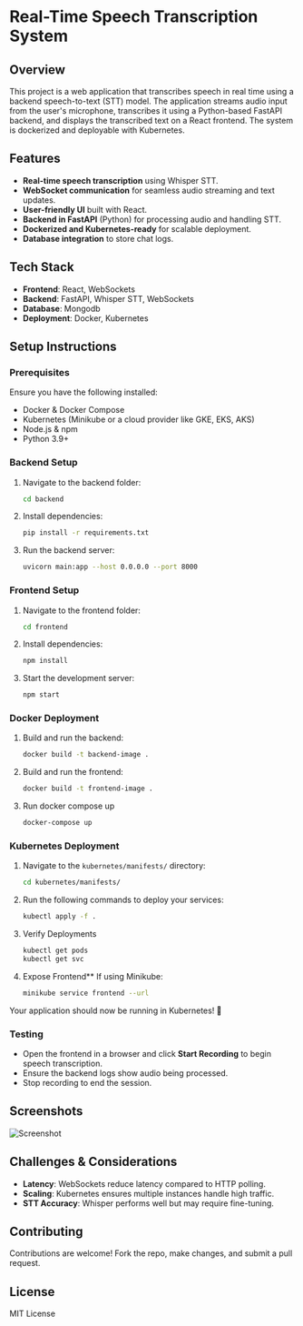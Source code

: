 # Real-Time Speech Transcription System

## Overview
This project is a web application that transcribes speech in real time using a backend speech-to-text (STT) model. The application streams audio input from the user's microphone, transcribes it using a Python-based FastAPI backend, and displays the transcribed text on a React frontend. The system is dockerized and deployable with Kubernetes.

## Features
- **Real-time speech transcription** using Whisper STT.
- **WebSocket communication** for seamless audio streaming and text updates.
- **User-friendly UI** built with React.
- **Backend in FastAPI** (Python) for processing audio and handling STT.
- **Dockerized and Kubernetes-ready** for scalable deployment.
- **Database integration** to store chat logs.

## Tech Stack
- **Frontend**: React, WebSockets
- **Backend**: FastAPI, Whisper STT, WebSockets
- **Database**: Mongodb
- **Deployment**: Docker, Kubernetes

## Setup Instructions
### Prerequisites
Ensure you have the following installed:
- Docker & Docker Compose
- Kubernetes (Minikube or a cloud provider like GKE, EKS, AKS)
- Node.js & npm
- Python 3.9+

### Backend Setup
1. Navigate to the backend folder:
   ```sh
   cd backend
   ```
2. Install dependencies:
   ```sh
   pip install -r requirements.txt
   ```
3. Run the backend server:
   ```sh
   uvicorn main:app --host 0.0.0.0 --port 8000
   ```

### Frontend Setup
1. Navigate to the frontend folder:
   ```sh
   cd frontend
   ```
2. Install dependencies:
   ```sh
   npm install
   ```
3. Start the development server:
   ```sh
   npm start
   ```

### Docker Deployment
1. Build and run the backend:
   ```sh
   docker build -t backend-image .
   ```
2. Build and run the frontend:
   ```sh
   docker build -t frontend-image .
   ```
3. Run docker compose up
   ```sh
   docker-compose up
   ```

### Kubernetes Deployment

1. Navigate to the `kubernetes/manifests/` directory:
   ```sh
   cd kubernetes/manifests/

2. Run the following commands to deploy your services:
   ```sh
   kubectl apply -f .
   ```
   
3. Verify Deployments
   ```sh
   kubectl get pods
   kubectl get svc
   ```

4. Expose Frontend**
   If using Minikube:
   ```sh
   minikube service frontend --url
   ```

Your application should now be running in Kubernetes! 🚀

### Testing
- Open the frontend in a browser and click **Start Recording** to begin speech transcription.
- Ensure the backend logs show audio being processed.
- Stop recording to end the session.

## Screenshots
![Screenshot](./readme/screenshots.png)

## Challenges & Considerations
- **Latency**: WebSockets reduce latency compared to HTTP polling.
- **Scaling**: Kubernetes ensures multiple instances handle high traffic.
- **STT Accuracy**: Whisper performs well but may require fine-tuning.

## Contributing
Contributions are welcome! Fork the repo, make changes, and submit a pull request.

## License
MIT License


